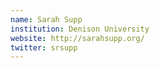 ```yaml
---
name: Sarah Supp
institution: Denison University
website: http://sarahsupp.org/
twitter: srsupp
---
```

